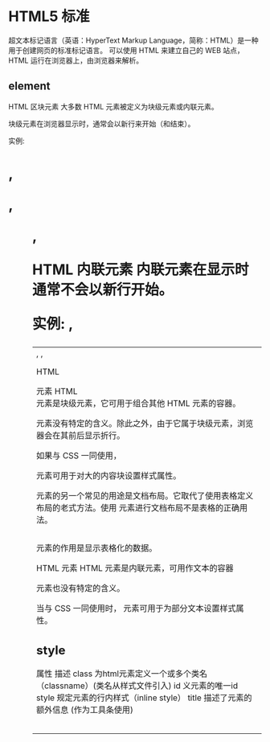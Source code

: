 # HTML5 标准

超文本标记语言（英语：HyperText Markup Language，简称：HTML）是一种用于创建网页的标准标记语言。
可以使用 HTML 来建立自己的 WEB 站点，HTML 运行在浏览器上，由浏览器来解析。

## element

HTML 区块元素
大多数 HTML 元素被定义为块级元素或内联元素。

块级元素在浏览器显示时，通常会以新行来开始（和结束）。

实例: <h1>, <p>, <ul>, <table>

HTML 内联元素
内联元素在显示时通常不会以新行开始。

实例: <b>, <td>, <a>, <img>

HTML <div> 元素
HTML <div> 元素是块级元素，它可用于组合其他 HTML 元素的容器。

<div> 元素没有特定的含义。除此之外，由于它属于块级元素，浏览器会在其前后显示折行。

如果与 CSS 一同使用，<div> 元素可用于对大的内容块设置样式属性。

<div> 元素的另一个常见的用途是文档布局。它取代了使用表格定义布局的老式方法。使用 <table> 元素进行文档布局不是表格的正确用法。<table> 元素的作用是显示表格化的数据。

HTML <span> 元素
HTML <span> 元素是内联元素，可用作文本的容器

<span> 元素也没有特定的含义。

当与 CSS 一同使用时，<span> 元素可用于为部分文本设置样式属性。

## style

属性      描述
class     为html元素定义一个或多个类名（classname）(类名从样式文件引入)
id        义元素的唯一id
style     规定元素的行内样式（inline style）
title     描述了元素的额外信息 (作为工具条使用)
